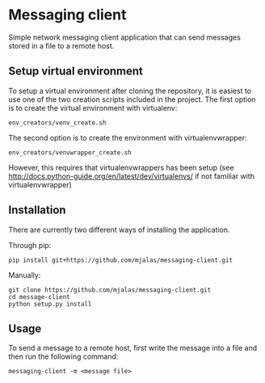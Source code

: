 # Messaging client

Simple network messaging client application that can send messages stored in a file to a remote host.


## Setup virtual environment

To setup a virtual environment after cloning the repository, it is easiest to use one of the two creation scripts included in the project. The first option is to create the virtual environment with virtualenv:

```
env_creators/venv_create.sh
```

The second option is to create the environment with virtualenvwrapper:

```
env_creators/venvwrapper_create.sh
```

However, this requires that virtualenvwrappers has been setup (see http://docs.python-guide.org/en/latest/dev/virtualenvs/ if not familiar with virtualenvwrapper)

## Installation

There are currently two different ways of installing the application.

Through pip:
```
pip install git+https://github.com/mjalas/messaging-client.git
```

Manually:
```
git clone https://github.com/mjalas/messaging-client.git
cd message-client
python setup.py install
```

## Usage

To send a message to a remote host, first write the message into a file and then run the following command:

```
messaging-client -m <message file>
```

